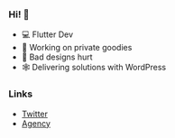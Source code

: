 ### Hi! 👋

- 💻 Flutter Dev
- 🔭 Working on private goodies
- 🤕 Bad designs hurt
- 🕸 Delivering solutions with WordPress
### Links
- [Twitter](https://twitter.com/JlioTati2)
- [Agency](https://mocedesenhos.com/)
